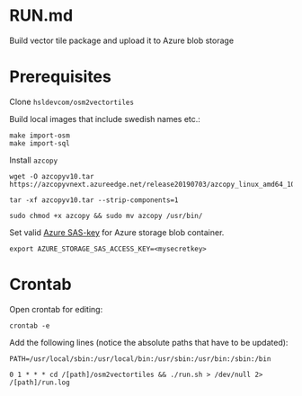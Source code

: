 # RUN.md

Build vector tile package and upload it to Azure blob storage

# Prerequisites

Clone `hsldevcom/osm2vectortiles`

Build local images that include swedish names etc.:
```
make import-osm
make import-sql
```

Install `azcopy`

```
wget -O azcopyv10.tar https://azcopyvnext.azureedge.net/release20190703/azcopy_linux_amd64_10.2.1.tar.gz

tar -xf azcopyv10.tar --strip-components=1

sudo chmod +x azcopy && sudo mv azcopy /usr/bin/
```

Set valid [Azure SAS-key](https://docs.microsoft.com/en-us/azure/storage/common/storage-dotnet-shared-access-signature-part-1) for Azure storage blob container.

```
export AZURE_STORAGE_SAS_ACCESS_KEY=<mysecretkey>
```

# Crontab

Open crontab for editing:
```
crontab -e
```

Add the following lines (notice the absolute paths that have to be updated):
```
PATH=/usr/local/sbin:/usr/local/bin:/usr/sbin:/usr/bin:/sbin:/bin

0 1 * * * cd /[path]/osm2vectortiles && ./run.sh > /dev/null 2> /[path]/run.log
```
